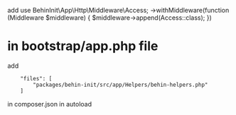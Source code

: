 



add 
use BehinInit\App\Http\Middleware\Access;
->withMiddleware(function (Middleware $middleware) {
        $middleware->append(Access::class);
    })

in bootstrap/app.php file
===========================

add 

        "files": [
            "packages/behin-init/src/app/Helpers/behin-helpers.php"
        ]
in composer.json in autoload
